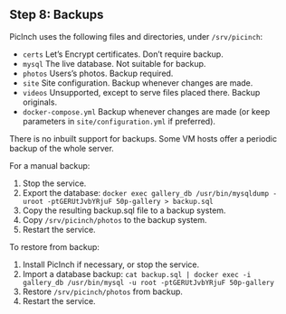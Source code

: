 ## Step 8: Backups
PicInch uses the following files and directories, under `/srv/picinch`:
- `certs` Let’s Encrypt certificates. Don’t require backup.
- `mysql` The live database. Not suitable for backup.
- `photos` Users’s photos. Backup required.
- `site` Site configuration. Backup whenever changes are made.
- `videos` Unsupported, except to serve files placed there. Backup originals.
- `docker-compose.yml` Backup whenever changes are made (or keep parameters in `site/configuration.yml` if preferred).

There is no inbuilt support for backups. Some VM hosts offer a periodic backup of the whole server.

For a manual backup:
1. Stop the service.
2. Export the database: `docker exec gallery_db /usr/bin/mysqldump -uroot -ptGERUtJvbYRjuF 50p-gallery > backup.sql` 
3. Copy the resulting backup.sql file to a backup system.
4. Copy `/srv/picinch/photos` to the backup system.
5. Restart the service.

To restore from backup:
1. Install PicInch if necessary, or stop the service.
2. Import a database backup: `cat backup.sql | docker exec -i gallery_db /usr/bin/mysql -u root -ptGERUtJvbYRjuF 50p-gallery`
3. Restore `/srv/picinch/photos` from backup.
4. Restart the service.
